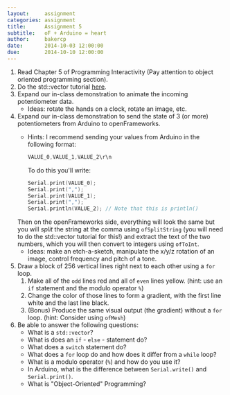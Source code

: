 ```yaml
---
layout:     assignment
categories: assignment
title:      Assignment 5
subtitle:   oF + Arduino = heart
author:     bakercp
date:       2014-10-03 12:00:00
due:        2014-10-10 12:00:00
---
```


1. Read Chapter 5 of Programming Interactivity (Pay attention to object oriented programming section).
1. Do the std::vector tutorial [here](http://www.openframeworks.cc/tutorials/c++%20concepts/001_stl_vectors_basic.html).
1. Expand our in-class demonstration to animate the incoming potentiometer data.
	- Ideas: rotate the hands on a clock, rotate an image, etc.
1. Expand our in-class demonstration to send the state of 3 (or more) potentiometers from Arduino to openFrameworks.
	- Hints:  I recommend sending your values from Arduino in the following format:

	 	```c++
		VALUE_0,VALUE_1,VALUE_2\r\n
		```
		To do this you'll write:

		```c++
		Serial.print(VALUE_0);  
		Serial.print(",");
		Serial.print(VALUE_1);  
		Serial.print(",");
		Serial.println(VALUE_2); // Note that this is println()
		```
	Then on the openFrameworks side, everything will look the same but you will _split_ the string at the comma using `ofSplitString` (you will need to do the std::vector tutorial for this!) and extract the text of the two numbers, which you will then convert to integers using `ofToInt`.
	- Ideas: make an etch-a-sketch, manipulate the x/y/z rotation of an image, control frequency and pitch of a tone.
1. Draw a block of 256 vertical lines right next to each other using a `for` loop.
	1. Make all of the `odd` lines red and all of `even` lines yellow. (hint: use an `if` statement and the modulo operator `%`)
	1. Change the color of those lines to form a gradient, with the first line white and the last line black.
	1. (Bonus) Produce the same visual output (the gradient) without a `for` loop. (hint: Consider using `ofMesh`)
1. Be able to answer the following questions:
	- What is a `std::vector`?
	- What is does an `if` - `else` - statement do?
	- What does a `switch` statement do?
	- What does a `for` loop do and how does it differ from a `while` loop?
	- What is a modulo operator (`%`) and how do you use it?
	- In Arduino, what is the difference between `Serial.write()` and `Serial.print()`.
	- What is "Object-Oriented" Programming?
